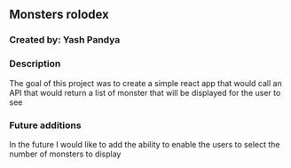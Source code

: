 ## Monsters rolodex

### Created by: Yash Pandya

### Description
The goal of this project was to create a simple react app that would call an API that would return a list of monster that will be displayed for the user to see

### Future additions
In the future I would like to add the ability to enable the users to select the number of monsters to display
